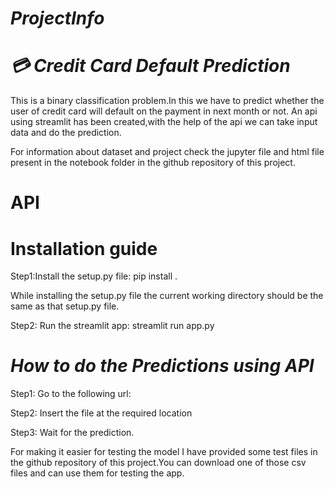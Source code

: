 # *ProjectInfo*
# ***💳 Credit Card Default Prediction***
This is a binary classification problem.In this we have to predict whether the user of credit card will default on the payment in next month or not.
An api using streamlit has been created,with the help of the api we can take input data and do the prediction.

For information about dataset and project check the jupyter file and html file present in the notebook folder in the github repository of this project.

# **API**



# **Installation guide**

Step1:Install the setup.py file:
pip install .

While installing the setup.py file the current working directory
should be the same as that setup.py file.

Step2: Run the streamlit app:
streamlit run app.py




# ***How to do the Predictions using API***

Step1: Go to the following url:

Step2: Insert the file at the required location

Step3: Wait for the prediction.

For making it easier for testing the model I have provided
some test files in the github repository of this
project.You can download one of those csv files and
can use them for testing the app.

